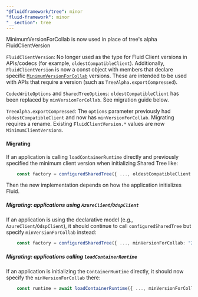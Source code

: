 ```yaml
---
"@fluidframework/tree": minor
"fluid-framework": minor
"__section": tree
---
```

MinimumVersionForCollab is now used in place of tree's alpha FluidClientVersion

`FluidClientVersion`: No longer used as the type for Fluid Client versions in APIs/codecs (for example, `oldestCompatibleClient`).
Additionally, `FluidClientVersion` is now a const object with members that declare specific [`MinimumVersionForCollab`](https://fluidframework.com/docs/api/runtime-definitions/minimumversionforcollab-typealias) versions.
These are intended to be used with APIs that require a version (such as `TreeAlpha.exportCompressed`).

`CodecWriteOptions` and `SharedTreeOptions`: `oldestCompatibleClient` has been replaced by `minVersionForCollab`.
See migration guide below.

`TreeAlpha.exportCompressed`: The `options` parameter previously had `oldestCompatibleClient` and now has `minVersionForCollab`.
Migrating requires a rename. Existing `FluidClientVersion.*` values are now `MinimumClientVersion`s.

#### Migrating

If an application is calling `loadContainerRuntime` directly and previously specified the minimum client version when
initializing Shared Tree like:

```ts
    const factory = configuredSharedTree({ ..., oldestCompatibleClient: FluidClientVersion.v2_52 });
```

Then the new implementation depends on how the application initializes Fluid.

##### Migrating: applications using `AzureClient`/`OdspClient`

If an application is using the declarative model (e.g., `AzureClient`/`OdspClient`), it should continue to call `configuredSharedTree`
but specify `minVersionForCollab` instead:

```ts
    const factory = configuredSharedTree({ ..., minVersionForCollab: "2.52.0" });
```

##### Migrating: applications calling `loadContainerRuntime`

If an application is initializing the `ContainerRuntime` directly, it should now specify the `minVersionForCollab` there:

```ts
    const runtime = await loadContainerRuntime({ ..., minVersionForCollab: "2.52.0" });
```
